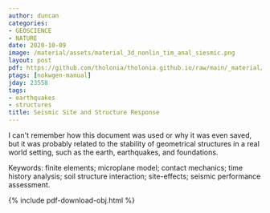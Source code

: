 ```yaml
---
author: duncan
categories:
- GEOSCIENCE
- NATURE
date: 2020-10-09
image: /material/assets/material_3d_nonlin_tim_anal_siesmic.png
layout: post
pdf: https://github.com/tholonia/tholonia.github.io/raw/main/_material/assets/material_3d_nonlin_tim_anal_siesmic.pdf
ptags: [nokwgen-manual]
jday: 23558
tags:
- earthquakes
- structures
title: Seismic Site and Structure Response
---
```


I can't remember how this document was used or why it was even saved, but it was probably related to the stability of geometrical structures in a real world setting, such as the earth, earthquakes, and foundations.

Keywords: finite elements; microplane model; contact mechanics; time history analysis; soil structure interaction; site-effects; seismic performance assessment.
<!--more-->
{% include pdf-download-obj.html %}
